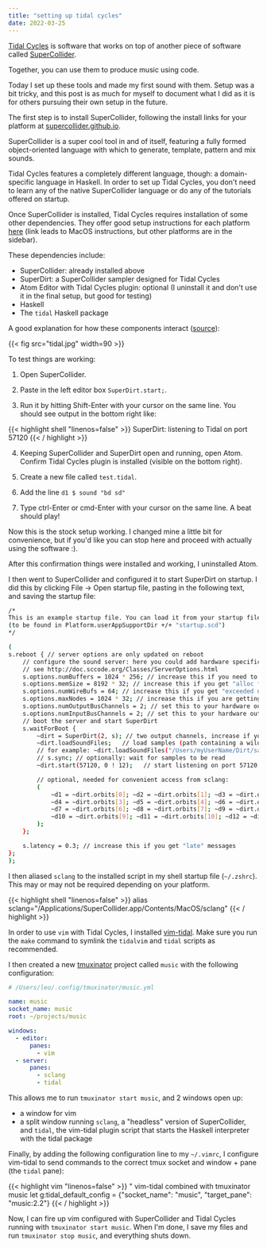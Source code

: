 ```yaml
---
title: "setting up tidal cycles"
date: 2022-03-25
---
```


[Tidal Cycles](https://tidalcycles.org/) is software that works on top of another piece of software called
[SuperCollider](https://supercollider.github.io/).

Together, you can use them to produce music using code.

Today I set up these tools and made my first sound with them. Setup was a bit tricky, and this post is as much for
myself to document what I did as it is for others pursuing their own setup in the future.

The first step is to install SuperCollider, following the install links for your platform
at [supercollider.github.io](https://supercollider.github.io/).

SuperCollider is a super cool tool in and of itself, featuring a fully formed object-oriented language with which to
generate, template, pattern and mix sounds.

Tidal Cycles features a completely different language, though: a domain-specific language in Haskell. In order to set up
Tidal Cycles, you don't need to learn any of the native SuperCollider language or do any of the tutorials offered on
startup.

Once SuperCollider is installed, Tidal Cycles requires installation of some other dependencies. They offer good setup
instructions for each platform [here](https://tidalcycles.org/docs/getting-started/macos_install)
(link leads to MacOS instructions, but other platforms are in the sidebar).

These dependencies include:

- SuperCollider: already installed above
- SuperDirt: a SuperCollider sampler designed for Tidal Cycles
- Atom Editor with Tidal Cycles plugin: optional (I uninstall it and don't use it in the final setup, but good for
  testing)
- Haskell
- The ``tidal`` Haskell package

A good explanation for how these components
interact ([source](https://tidalcycles.org/docs/getting-started/tidal_start)):

{{< fig src="tidal.jpg" width=90 >}}

To test things are working:

1. Open SuperCollider.

2. Paste in the left editor box `SuperDirt.start;`.

3. Run it by hitting Shift-Enter with your cursor on the same line. You should see output in the bottom right like:

{{< highlight shell "linenos=false" >}}
SuperDirt: listening to Tidal on port 57120
{{< / highlight >}}

4. Keeping SuperCollider and SuperDirt open and running, open Atom. Confirm Tidal Cycles plugin is installed (visible on
   the bottom right).

5. Create a new file called `test.tidal`.

6. Add the line `d1 $ sound "bd sd"`

7. Type ctrl-Enter or cmd-Enter with your cursor on the same line. A beat should play!

Now this is the stock setup working. I changed mine a little bit for convenience, but if you'd like you can stop here
and proceed with actually using the software :).

After this confirmation things were installed and working, I uninstalled Atom.

I then went to SuperCollider and configured it to start SuperDirt on startup. I did this by clicking File -> Open
startup file, pasting in the following text, and saving the startup file:

```sh
/*
This is an example startup file. You can load it from your startup file
(to be found in Platform.userAppSupportDir +/+ "startup.scd")
*/

(
s.reboot { // server options are only updated on reboot
    // configure the sound server: here you could add hardware specific options
    // see http://doc.sccode.org/Classes/ServerOptions.html
    s.options.numBuffers = 1024 * 256; // increase this if you need to load more samples
    s.options.memSize = 8192 * 32; // increase this if you get "alloc failed" messages
    s.options.numWireBufs = 64; // increase this if you get "exceeded number of interconnect buffers" messages 
    s.options.maxNodes = 1024 * 32; // increase this if you are getting drop outs and the message "too many nodes"
    s.options.numOutputBusChannels = 2; // set this to your hardware output channel size, if necessary
    s.options.numInputBusChannels = 2; // set this to your hardware output channel size, if necessary
    // boot the server and start SuperDirt
    s.waitForBoot {
        ~dirt = SuperDirt(2, s); // two output channels, increase if you want to pan across more channels
        ~dirt.loadSoundFiles;   // load samples (path containing a wildcard can be passed in)
        // for example: ~dirt.loadSoundFiles("/Users/myUserName/Dirt/samples/*");
        // s.sync; // optionally: wait for samples to be read
        ~dirt.start(57120, 0 ! 12);   // start listening on port 57120, create two busses each sending audio to channel 0

        // optional, needed for convenient access from sclang:
        (
            ~d1 = ~dirt.orbits[0]; ~d2 = ~dirt.orbits[1]; ~d3 = ~dirt.orbits[2];
            ~d4 = ~dirt.orbits[3]; ~d5 = ~dirt.orbits[4]; ~d6 = ~dirt.orbits[5];
            ~d7 = ~dirt.orbits[6]; ~d8 = ~dirt.orbits[7]; ~d9 = ~dirt.orbits[8];
            ~d10 = ~dirt.orbits[9]; ~d11 = ~dirt.orbits[10]; ~d12 = ~dirt.orbits[11];
        );
    };

    s.latency = 0.3; // increase this if you get "late" messages
};
);
```

I then aliased `sclang` to the installed script in my shell startup file (`~/.zshrc`). This may or may not be required
depending on your platform.

{{< highlight shell "linenos=false" >}}
alias sclang="/Applications/SuperCollider.app/Contents/MacOS/sclang"
{{< / highlight >}}

In order to use `vim` with Tidal Cycles, I installed [vim-tidal](https://github.com/tidalcycles/vim-tidal). Make sure
you run the `make` command to symlink the `tidalvim` and `tidal` scripts as recommended.

I then created a new [tmuxinator](https://github.com/tmuxinator/tmuxinator) project called ``music`` with the following
configuration:
```yaml
# /Users/leo/.config/tmuxinator/music.yml

name: music
socket_name: music
root: ~/projects/music

windows:
  - editor:
      panes:
        - vim
  - server:
      panes:
        - sclang
        - tidal
```

This allows me to run `tmuxinator start music`, and 2 windows open up:
- a window for vim
- a split window running `sclang`, a "headless" version of SuperCollider, and `tidal`, the vim-tidal plugin script that
starts the Haskell interpreter with the tidal package

Finally, by adding the following configuration line to my `~/.vimrc`, I configure vim-tidal to send commands to the
correct tmux socket and window + pane (the `tidal` pane):

{{< highlight vim "linenos=false" >}}
" vim-tidal combined with tmuxinator music
let g:tidal_default_config = {"socket_name": "music", "target_pane": "music:2.2"}
{{< / highlight >}}

Now, I can fire up vim configured with SuperCollider and Tidal Cycles running with `tmuxinator start music`. When I'm
done, I save my files and run `tmuxinator stop music`, and everything shuts down.
